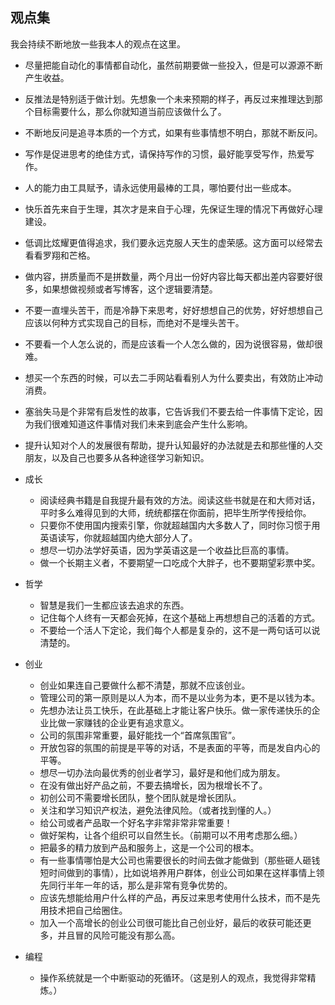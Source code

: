 ## 观点集

我会持续不断地放一些我本人的观点在这里。

-   尽量把能自动化的事情都自动化，虽然前期要做一些投入，但是可以源源不断产生收益。
-   反推法是特别适于做计划。先想象一个未来预期的样子，再反过来推理达到那个目标需要什么，那么你就知道当前应该做什么了。
-   不断地反问是追寻本质的一个方式，如果有些事情想不明白，那就不断反问。
-   写作是促进思考的绝佳方式，请保持写作的习惯，最好能享受写作，热爱写作。
-   人的能力由工具赋予，请永远使用最棒的工具，哪怕要付出一些成本。
-   快乐首先来自于生理，其次才是来自于心理，先保证生理的情况下再做好心理建设。
-   低调比炫耀更值得追求，我们要永远克服人天生的虚荣感。这方面可以经常去看看罗翔和芒格。
-   做内容，拼质量而不是拼数量，两个月出一份好内容比每天都出差内容要好很多，如果想做视频或者写博客，这个逻辑要清楚。
-   不要一直埋头苦干，而是冷静下来思考，好好想想自己的优势，好好想想自己应该以何种方式实现自己的目标，而绝对不是埋头苦干。
-   不要看一个人怎么说的，而是应该看一个人怎么做的，因为说很容易，做却很难。
-   想买一个东西的时候，可以去二手网站看看别人为什么要卖出，有效防止冲动消费。
-   塞翁失马是个非常有启发性的故事，它告诉我们不要去给一件事情下定论，因为我们很难知道这件事情对我们未来到底会产生什么影响。
-   提升认知对个人的发展很有帮助，提升认知最好的办法就是去和那些懂的人交朋友，以及自己也要多从各种途径学习新知识。

-   成长

    -   阅读经典书籍是自我提升最有效的方法。阅读这些书就是在和大师对话，平时多么难得见到的大师，统统都摆在你面前，把毕生所学传授给你。
    -   只要你不使用国内搜索引擎，你就超越国内大多数人了，同时你习惯于用英语读写，你就超越国内绝大部分人了。
    -   想尽一切办法学好英语，因为学英语这是一个收益比巨高的事情。
    -   做一个长期主义者，不要期望一口吃成个大胖子，也不要期望彩票中奖。

-   哲学

    -   智慧是我们一生都应该去追求的东西。
    -   记住每个人终有一天都会死掉，在这个基础上再想想自己的活着的方式。
    -   不要给一个活人下定论，我们每个人都是复杂的，这不是一两句话可以说清楚的。

-   创业

    -   创业如果连自己要做什么都不清楚，那就不应该创业。
    -   管理公司的第一原则是以人为本，而不是以业务为本，更不是以钱为本。
    -   先想办法让员工快乐，在此基础上才能让客户快乐。做一家传递快乐的企业比做一家赚钱的企业更有追求意义。
    -   公司的氛围非常重要，最好能找一个“首席氛围官”。
    -   开放包容的氛围的前提是平等的对话，不是表面的平等，而是发自内心的平等。
    -   想尽一切办法向最优秀的创业者学习，最好是和他们成为朋友。
    -   在没有做出好产品之前，不要去搞增长，因为根增长不了。
    -   初创公司不需要增长团队，整个团队就是增长团队。
    -   关注和学习知识产权法，避免法律风险。（或者找到懂的人。）
    -   给公司或者产品取一个好名字非常非常非常重要！
    -   做好架构，让各个组织可以自然生长。（前期可以不用考虑那么细。）
    -   把最多的精力放到产品和服务上，这是一个公司的根本。
    -   有一些事情哪怕是大公司也需要很长的时间去做才能做到（那些砸人砸钱短时间做到的事情），比如说培养用户群体，创业公司如果在这样事情上领先同行半年一年的话，那么是非常有竞争优势的。
    -   应该先想能给用户什么样的产品，再反过来思考使用什么技术，而不是先用技术把自己给圈住。
    -   加入一个高增长的创业公司很可能比自己创业好，最后的收获可能还更多，并且冒的风险可能没有那么高。

-   编程
    -   操作系统就是一个中断驱动的死循环。（这是别人的观点，我觉得非常精炼。）
